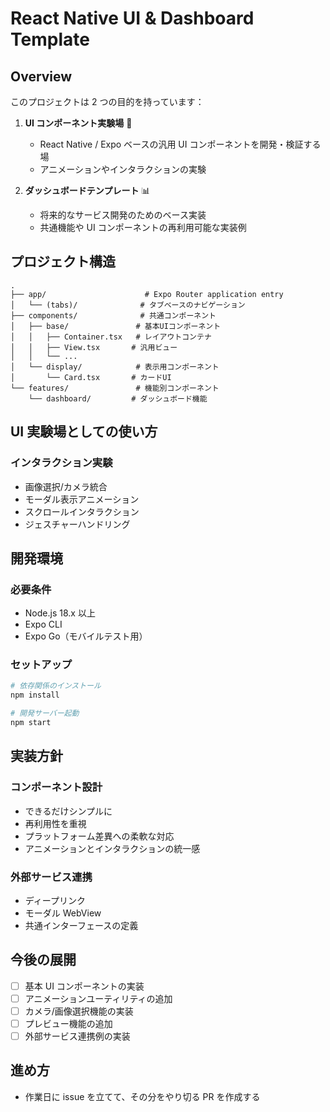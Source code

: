 # React Native UI & Dashboard Template

## Overview

このプロジェクトは 2 つの目的を持っています：

1. **UI コンポーネント実験場** 🧪

   - React Native / Expo ベースの汎用 UI コンポーネントを開発・検証する場
   - アニメーションやインタラクションの実験

2. **ダッシュボードテンプレート** 📊
   - 将来的なサービス開発のためのベース実装
   - 共通機能や UI コンポーネントの再利用可能な実装例

## プロジェクト構造

```
.
├── app/                      # Expo Router application entry
│   └── (tabs)/              # タブベースのナビゲーション
├── components/              # 共通コンポーネント
│   ├── base/               # 基本UIコンポーネント
│   │   ├── Container.tsx   # レイアウトコンテナ
│   │   ├── View.tsx       # 汎用ビュー
│   │   └── ...
│   └── display/            # 表示用コンポーネント
│       └── Card.tsx       # カードUI
└── features/               # 機能別コンポーネント
    └── dashboard/         # ダッシュボード機能
```

## UI 実験場としての使い方

### インタラクション実験

- 画像選択/カメラ統合
- モーダル表示アニメーション
- スクロールインタラクション
- ジェスチャーハンドリング

## 開発環境

### 必要条件

- Node.js 18.x 以上
- Expo CLI
- Expo Go（モバイルテスト用）

### セットアップ

```bash
# 依存関係のインストール
npm install

# 開発サーバー起動
npm start
```

## 実装方針

### コンポーネント設計

- できるだけシンプルに
- 再利用性を重視
- プラットフォーム差異への柔軟な対応
- アニメーションとインタラクションの統一感

### 外部サービス連携

- ディープリンク
- モーダル WebView
- 共通インターフェースの定義

## 今後の展開

- [ ] 基本 UI コンポーネントの実装
- [ ] アニメーションユーティリティの追加
- [ ] カメラ/画像選択機能の実装
- [ ] プレビュー機能の追加
- [ ] 外部サービス連携例の実装

## 進め方

- 作業日に issue を立てて、その分をやり切る PR を作成する
